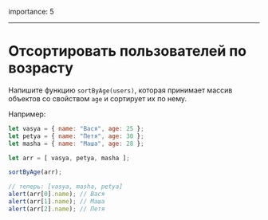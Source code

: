 importance: 5

---

# Отсортировать пользователей по возрасту

Напишите функцию `sortByAge(users)`, которая принимает массив объектов со свойством `age` и сортирует их по нему.

Например:

```js no-beautify
let vasya = { name: "Вася", age: 25 };
let petya = { name: "Петя", age: 30 };
let masha = { name: "Маша", age: 28 };

let arr = [ vasya, petya, masha ];

sortByAge(arr);

// теперь: [vasya, masha, petya]
alert(arr[0].name); // Вася
alert(arr[1].name); // Маша
alert(arr[2].name); // Петя
```
